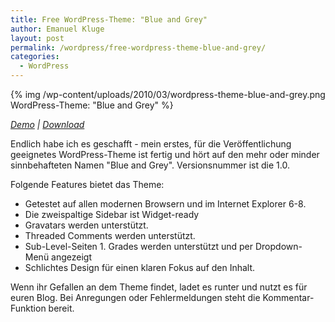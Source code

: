 ```yaml
---
title: Free WordPress-Theme: "Blue and Grey"
author: Emanuel Kluge
layout: post
permalink: /wordpress/free-wordpress-theme-blue-and-grey/
categories:
  - WordPress
---
```


{% img /wp-content/uploads/2010/03/wordpress-theme-blue-and-grey.png WordPress-Theme: "Blue and Grey" %}

*[Demo](http://themeviewer.emanuel-kluge.de/) | [Download](http://www.emanuel-kluge.de/wp-content/uploads/2010/03/blue-and-grey.zip)*

Endlich habe ich es geschafft - mein erstes, für die Veröffentlichung geeignetes WordPress-Theme ist fertig und hört auf den mehr oder minder sinnbehafteten Namen "Blue and Grey". Versionsnummer ist die 1.0.

Folgende Features bietet das Theme:

  * Getestet auf allen modernen Browsern und im Internet Explorer 6-8.
  * Die zweispaltige Sidebar ist Widget-ready
  * Gravatars werden unterstützt.
  * Threaded Comments werden unterstützt.
  * Sub-Level-Seiten 1. Grades werden unterstützt und per Dropdown-Menü angezeigt
  * Schlichtes Design für einen klaren Fokus auf den Inhalt.

Wenn ihr Gefallen an dem Theme findet, ladet es runter und nutzt es für euren Blog. Bei Anregungen oder Fehlermeldungen steht die Kommentar-Funktion bereit.
